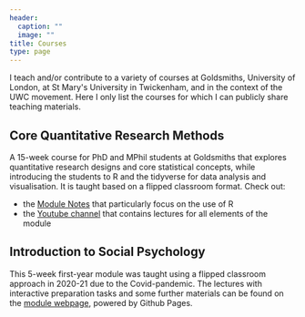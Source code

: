 ```yaml
---
header:
  caption: ""
  image: ""
title: Courses
type: page
---
```


I teach and/or contribute to a variety of courses at Goldsmiths, University of London, at St Mary's University in Twickenham, and in the context of the UWC movement. Here I only list the courses for which I can publicly share teaching materials.

## Core Quantitative Research Methods

A 15-week course for PhD and MPhil students at Goldsmiths that explores quantitative research designs and core statistical concepts, while introducing the students to R and the tidyverse for data analysis and visualisation. It is taught based on a flipped classroom format. Check out:

- the [Module Notes](https://lukaswallrich.github.io/GoldCoreQuants/) that particularly focus on the use of R
- the [Youtube channel](https://www.youtube.com/channel/UC4ZugACAXuZMCZd_Mb70obw) that contains lectures for all elements of the module

## Introduction to Social Psychology

This 5-week first-year module was taught using a flipped classroom approach in 2020-21 due to the Covid-pandemic. The lectures with interactive preparation tasks and some further materials can be found on the [module webpage](https://lukaswallrich.github.io/StMarysSocPsy/), powered by Github Pages.


